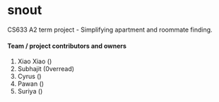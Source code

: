# snout
CS633 A2 term project - Simplifying apartment and roommate finding.


#### Team / project contributors and owners

1. Xiao Xiao ()
2. Subhajit (0verread)
3. Cyrus ()
4. Pawan ()
5. Suriya ()